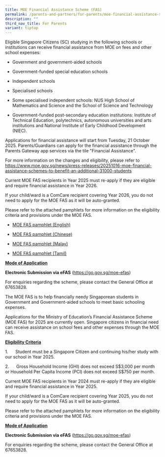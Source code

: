 ```yaml
---
title: MOE Financial Assistance Scheme (FAS)
permalink: /parents-and-partners/for-parents/moe-financial-assistance-scheme-fas/
description: ""
third_nav_title: For Parents
variant: tiptap
---
```

<p>Eligible Singapore Citizens (SC) studying in the following schools or
institutions can receive financial assistance from MOE on fees and other
school expenses:</p>
<ul data-tight="true" class="tight">
<li>
<p>Government and government-aided schools</p>
</li>
<li>
<p>Government-funded special education schools</p>
</li>
<li>
<p>Independent schools</p>
</li>
<li>
<p>Specialised schools</p>
</li>
<li>
<p>Some specialised independent schools: NUS High School of Mathematics and
Science and the School of Science and Technology</p>
</li>
<li>
<p>Government-funded post-secondary education institutions: Institute of
Technical Education, polytechnics, autonomous universities and arts institutions
and National Institute of Early Childhood Development (NIEC).</p>
</li>
</ul>
<p>Applications for financial assistance will start from Tuesday, 21 October
2025. Parents/Guardians can apply for the financial assistance through
the Parents Gateway app services via the tile "Financial Assistance".</p>
<p>For more information on the changes and eligibility, please refer to
<a href="https://www.moe.gov.sg/news/press-releases/20251016-moe-financial-assistance-schemes-to-benefit-an-additional-31000-students" rel="noopener noreferrer nofollow" target="_blank">https://www.moe.gov.sg/news/press-releases/20251016-moe-financial-assistance-schemes-to-benefit-an-additional-31000-students</a>
</p>
<p>Current MOE FAS recipients in Year 2025 must re-apply if they are eligible
and require financial assistance in Year 2026.</p>
<p>If your child/ward is a ComCare recipient covering Year 2026, you do not
need to apply for the MOE FAS as it will be auto-granted.</p>
<p>Please refer to the attached pamphlets for more information on the eligibility
criteria and provisions under the MOE FAS.</p>
<ul data-tight="true" class="tight">
<li>
<p><a href="/files/MOE_FAS_pamphlet___EL.pdf" rel="noopener noreferrer nofollow" target="_blank">MOE FAS pamphlet (English)</a>
</p>
</li>
<li>
<p><a href="/files/MOE_FAS_pamphet___CL.pdf" rel="noopener nofollow" target="_blank">MOE FAS pamphlet (Chinese)</a>
</p>
</li>
<li>
<p><a href="/files/MOE_FAS_pamphlet___ML.pdf" rel="noopener nofollow" target="_blank">MOE FAS pamphlet (Malay)</a>
</p>
</li>
<li>
<p><a href="/files/MOE_FAS_pamphlet___TL.pdf" rel="noopener nofollow" target="_blank">MOE FAS pamphlet (Tamil)</a>
</p>
</li>
</ul>
<p><strong><u>Mode of Application</u></strong>
</p>
<p><strong>Electronic Submission via eFAS</strong> (<a href="https://go.gov.sg/moe-efas" rel="noopener noreferrer nofollow" target="_blank">https://go.gov.sg/moe-efas</a>)</p>
<p>For enquiries regarding the scheme, please contact the General Office
at 67653828.</p>
<p></p>
<p></p>
<p></p>
<p></p>
<p></p>
<p>The MOE FAS is to help financially needy Singaporean students in Government
and Government-aided schools to meet basic schooling expenses.</p>
<p>Applications for the Ministry of Education’s Financial Assistance Scheme
(MOE FAS) for 2025 are currently open. Singapore citizens in financial
need can receive assistance on school fees and other expenses through the
MOE FAS.</p>
<p><strong><u>Eligibility Criteria</u></strong>
</p>
<p>1.&nbsp;&nbsp;&nbsp;&nbsp;&nbsp; Student must be a Singapore Citizen and
continuing his/her study with our school in Year 2025.</p>
<p>2.&nbsp;&nbsp;&nbsp;&nbsp;&nbsp; Gross Household Income (GHI) does not
exceed S$3,000 per month or Household Per Capita Income (PCI) does not
exceed S$750 per month.</p>
<p>Current MOE FAS recipients in Year 2024 must re-apply if they are eligible
and require financial assistance in Year 2025.</p>
<p>If your child/ward is a ComCare recipient covering Year 2025, you do not
need to apply for the MOE FAS as it will be auto-granted.</p>
<p>Please refer to the attached pamphlets for more information on the eligibility
criteria and provisions under the MOE FAS.</p>
<p><strong><u>Mode of Application</u></strong>
</p>
<p><strong>Electronic Submission via eFAS</strong>&nbsp;(<a href="https://go.gov.sg/moe-efas" rel="noopener nofollow" target="_blank">https://go.gov.sg/moe-efas</a>)</p>
<p>For enquiries regarding the scheme, please contact the General Office
at 67653828.</p>